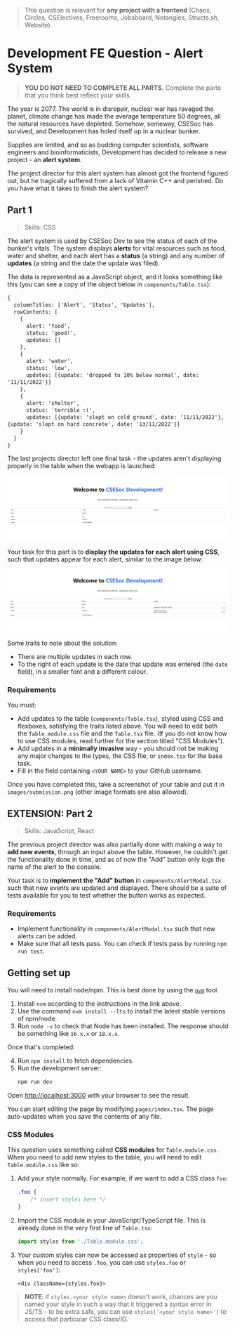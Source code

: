 > This question is relevant for **any project with a frontend** (Chaos, Circles,
> CSElectives, Freerooms, Jobsboard, Notangles, Structs.sh, Website).

# Development FE Question - Alert System

> **YOU DO NOT NEED TO COMPLETE ALL PARTS.** Complete the parts that you think best
> reflect your skills.

The year is 2077. The world is in disrepair, nuclear war has ravaged the planet,
climate change has made the average temperature 50 degrees, all the natural resources
have depleted. Somehow, someway, CSESoc has survived, and Development has holed itself
up in a nuclear bunker.

Supplies are limited, and so as budding computer scientists, software engineers and
bioinformaticists, Development has decided to release a new project - an **alert system**.

The project director for this alert system has almost got the frontend figured out,
but he tragically suffered from a lack of Vitamin C++ and perished. Do you have what
it takes to finish the alert system?

## Part 1

> Skills: CSS

The alert system is used by CSESoc Dev to see the status of each of the bunker's vitals.
The system displays **alerts** for vital resources such as food, water and shelter, and
each alert has a **status** (a string) and any number of **updates** (a string and the
date the update was filed).

The data is represented as a JavaScript object, and it looks something like this (you
can see a copy of the object below in `components/Table.tsx`):

```
{
  columnTitles: ['Alert', 'Status', 'Updates'],
  rowContents: [
    {
      alert: 'food',
      status: 'good!',
      updates: []
    },
    {
      alert: 'water',
      status: 'low',
      updates: [{update: 'dropped to 10% below normal', date: '11/11/2022'}]
    },
    {
      alert: 'shelter',
      status: 'terrible :(',
      updates: [{update: 'slept on cold ground', date: '11/11/2022'}, {update: 'slept on hard concrete', date: '13/11/2022'}]
    }
  ]
}
```

The last projects director left one final task - the updates aren't displaying
properly in the table when the webapp is launched:

![](images/current.png)

Your task for this part is to **display the updates for each alert using CSS**,
such that updates appear for each alert, similar to the image below:

![](images/solution.png)

Some traits to note about the solution:
- There are multiple updates in each row.
- To the right of each update is the date that update was entered (the `date` field),
  in a smaller font and a different colour.

### Requirements

You must:
- Add updates to the table (`components/Table.tsx`), styled using CSS and flexboxes,
  satisfying the traits listed above. You will need to edit both the `Table.module.css`
  file and the `Table.tsx` file. (If you do not know how to use CSS modules, read
  further for the section titled "CSS Modules").
- Add updates in a **minimally invasive** way - you should not be making any major
  changes to the types, the CSS file, or `index.tsx` for the base task.
- Fill in the field containing `<YOUR NAME>` to your GitHub username.

Once you have completed this, take a screenshot of your table and put it in `images/submission.png`
(other image formats are also allowed).

## EXTENSION: Part 2

> Skills: JavaScript, React

The previous project director was also partially done with making a way to **add
new events**, through an input above the table. However, he couldn't get the
functionality done in time, and as of now the "Add" button only logs the name of
the alert to the console.

Your task is to **implement the "Add" button** in `components/AlertModal.tsx` such
that new events are updated and displayed. There should be a suite of tests available
for you to test whether the button works as expected.

### Requirements

- Implement functionality in `components/AlertModal.tsx` such that new alerts can
  be added.
- Make sure that all tests pass. You can check if tests pass by running `npm run test`.

## Getting set up

You will need to install node/npm. This is best done by using the [`nvm`](https://github.com/nvm-sh/nvm) tool.

1. Install `nvm` according to the instructions in the link above.
2. Use the command `nvm install --lts` to install the latest stable versions of npm/node.
3. Run `node -v` to check that Node has been installed. The response should be
   something like `16.x.x` or `18.x.x`.

Once that's completed:

4. Run `npm install` to fetch dependencies.
5. Run the development server:
    ```bash
    npm run dev
    ```

Open [http://localhost:3000](http://localhost:3000) with your browser to see the result.

You can start editing the page by modifying `pages/index.tsx`. The page auto-updates
when you save the contents of any file.

### CSS Modules

This question uses something called **CSS modules** for `Table.module.css`. When you
need to add new styles to the table, you will need to edit `Table.module.css` like so:

1.  Add your style normally. For example, if we want to add a CSS class `foo`:

    ```css
    .foo {
        /* insert styles here */
    }
    ```

2.  Import the CSS module in your JavaScript/TypeScript file. This is already done
    in the very first line of `Table.tsx`:

    ```ts
    import styles from './Table.module.css';
    ```

3.  Your custom styles can now be accessed as properties of `style` - so when you
    need to access `.foo`, you can use `styles.foo` or `styles['foo']`:

    ```tsx
    <div className={styles.foo}>
    ```

> **NOTE**: if `styles.<your style name>` doesn't work, chances are you named your
> style in such a way that it triggered a syntax error in JS/TS - to be extra safe,
> you can use `styles['<your style name>']` to access that particular CSS class/ID.
